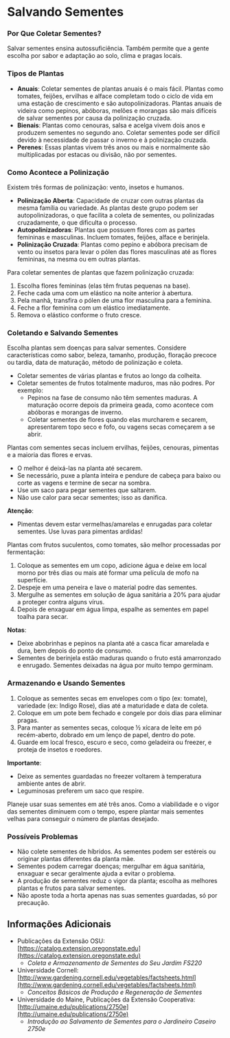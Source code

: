 # Salvando Sementes

### Por Que Coletar Sementes?
Salvar sementes ensina autossuficiência. Também permite que a gente escolha por sabor e adaptação ao solo, clima e pragas locais.

### Tipos de Plantas

- **Anuais**: Coletar sementes de plantas anuais é o mais fácil. Plantas como tomates, feijões, ervilhas e alface completam todo o ciclo de vida em uma estação de crescimento e são autopolinizadoras. Plantas anuais de videira como pepinos, abóboras, melões e morangas são mais difíceis de salvar sementes por causa da polinização cruzada.
- **Bienais**: Plantas como cenouras, salsa e acelga vivem dois anos e produzem sementes no segundo ano. Coletar sementes pode ser difícil devido à necessidade de passar o inverno e à polinização cruzada.
- **Perenes**: Essas plantas vivem três anos ou mais e normalmente são multiplicadas por estacas ou divisão, não por sementes.

### Como Acontece a Polinização

Existem três formas de polinização: vento, insetos e humanos.

- **Polinização Aberta**: Capacidade de cruzar com outras plantas da mesma família ou variedade. As plantas deste grupo podem ser autopolinizadoras, o que facilita a coleta de sementes, ou polinizadas cruzadamente, o que dificulta o processo.
- **Autopolinizadoras**: Plantas que possuem flores com as partes femininas e masculinas. Incluem tomates, feijões, alface e berinjela.
- **Polinização Cruzada**: Plantas como pepino e abóbora precisam de vento ou insetos para levar o pólen das flores masculinas até as flores femininas, na mesma ou em outras plantas.


Para coletar sementes de plantas que fazem polinização cruzada:

1. Escolha flores femininas (elas têm frutas pequenas na base).
2. Feche cada uma com um elástico na noite anterior à abertura.
3. Pela manhã, transfira o pólen de uma flor masculina para a feminina.
4. Feche a flor feminina com um elástico imediatamente.
5. Remova o elástico conforme o fruto cresce.

### Coletando e Salvando Sementes

Escolha plantas sem doenças para salvar sementes. Considere características como sabor, beleza, tamanho, produção, floração precoce ou tardia, data de maturação, método de polinização e coleta.

- Coletar sementes de várias plantas e frutos ao longo da colheita.
- Coletar sementes de frutos totalmente maduros, mas não podres. Por exemplo:
  - Pepinos na fase de consumo não têm sementes maduras. A maturação ocorre depois da primeira geada, como acontece com abóboras e morangas de inverno.
  - Coletar sementes de flores quando elas murcharem e secarem, apresentarem topo seco e fofo, ou vagens secas começarem a se abrir.


Plantas com sementes secas incluem ervilhas, feijões, cenouras, pimentas e a maioria das flores e ervas.

- O melhor é deixá-las na planta até secarem.
- Se necessário, puxe a planta inteira e pendure de cabeça para baixo ou corte as vagens e termine de secar na sombra.
- Use um saco para pegar sementes que saltarem.
- Não use calor para secar sementes; isso as danifica.

**Atenção**:  
- Pimentas devem estar vermelhas/amarelas e enrugadas para coletar sementes. Use luvas para pimentas ardidas!


Plantas com frutos suculentos, como tomates, são melhor processadas por fermentação:

1. Coloque as sementes em um copo, adicione água e deixe em local morno por três dias ou mais até formar uma película de mofo na superfície.
2. Despeje em uma peneira e lave o material podre das sementes.
3. Mergulhe as sementes em solução de água sanitária a 20% para ajudar a proteger contra alguns vírus.
4. Depois de enxaguar em água limpa, espalhe as sementes em papel toalha para secar.

**Notas**:  
- Deixe abobrinhas e pepinos na planta até a casca ficar amarelada e dura, bem depois do ponto de consumo.
- Sementes de berinjela estão maduras quando o fruto está amarronzado e enrugado. Sementes deixadas na água por muito tempo germinam.

### Armazenando e Usando Sementes

1. Coloque as sementes secas em envelopes com o tipo (ex: tomate), variedade (ex: Indigo Rose), dias até a maturidade e data de coleta.
2. Coloque em um pote bem fechado e congele por dois dias para eliminar pragas.
3. Para manter as sementes secas, coloque ½ xícara de leite em pó recém-aberto, dobrado em um lenço de papel, dentro do pote.
4. Guarde em local fresco, escuro e seco, como geladeira ou freezer, e proteja de insetos e roedores.

**Importante**:  
- Deixe as sementes guardadas no freezer voltarem à temperatura ambiente antes de abrir.
- Leguminosas preferem um saco que respire.

Planeje usar suas sementes em até três anos. Como a viabilidade e o vigor das sementes diminuem com o tempo, espere plantar mais sementes velhas para conseguir o número de plantas desejado.

### Possíveis Problemas

- Não colete sementes de híbridos. As sementes podem ser estéreis ou originar plantas diferentes da planta mãe.
- Sementes podem carregar doenças; mergulhar em água sanitária, enxaguar e secar geralmente ajuda a evitar o problema.
- A produção de sementes reduz o vigor da planta; escolha as melhores plantas e frutos para salvar sementes.
- Não aposte toda a horta apenas nas suas sementes guardadas, só por precaução.

## Informações Adicionais

- Publicações da Extensão OSU: [https://catalog.extension.oregonstate.edu](https://catalog.extension.oregonstate.edu)  
  - *Coleta e Armazenamento de Sementes do Seu Jardim FS220*
- Universidade Cornell: [http://www.gardening.cornell.edu/vegetables/factsheets.html](http://www.gardening.cornell.edu/vegetables/factsheets.html)  
  - *Conceitos Básicos de Produção e Regeneração de Sementes*
- Universidade do Maine, Publicações da Extensão Cooperativa: [http://umaine.edu/publications/2750e](http://umaine.edu/publications/2750e)  
  - *Introdução ao Salvamento de Sementes para o Jardineiro Caseiro 2750e*
